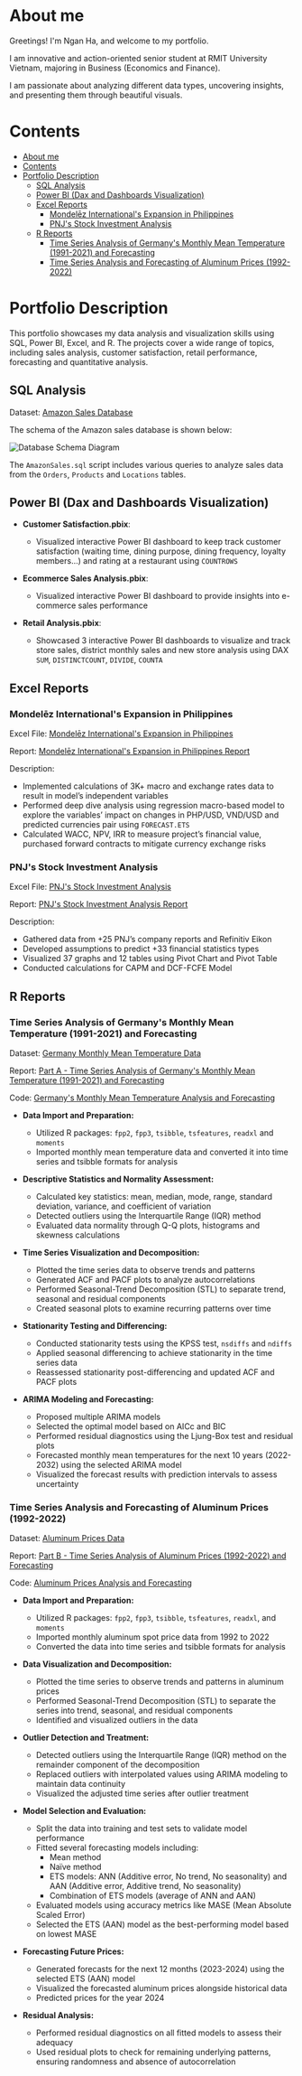 

# About me
Greetings! I'm Ngan Ha, and welcome to my portfolio.

I am innovative and action-oriented senior student at RMIT University Vietnam, majoring in Business (Economics and Finance).

I am passionate about analyzing different data types, uncovering insights, and presenting them through beautiful visuals.

# Contents
  
<!-- TOC -->

- [About me](#about-me)
- [Contents](#contents)
- [Portfolio Description](#portfolio-description)
  - [SQL Analysis](#sql-analysis)
  - [Power BI (Dax and Dashboards Visualization)](#power-bi-dax-and-dashboards-visualization)
  - [Excel Reports](#excel-reports)
    - [Mondelēz International's Expansion in Philippines](#mondelēz-internationals-expansion-in-philippines)
    - [PNJ's Stock Investment Analysis](#pnjs-stock-investment-analysis)
  - [R Reports](#r-reports)
    - [Time Series Analysis of Germany's Monthly Mean Temperature (1991-2021) and Forecasting](#time-series-analysis-of-germanys-monthly-mean-temperature-1991-2021-and-forecasting)
    - [Time Series Analysis and Forecasting of Aluminum Prices (1992-2022)](#time-series-analysis-and-forecasting-of-aluminum-prices-1992-2022)

<!-- /TOC -->

# Portfolio Description

This portfolio showcases my data analysis and visualization skills using SQL, Power BI, Excel, and R. The projects cover a wide range of topics, including sales analysis, customer satisfaction, retail performance, forecasting and quantitative analysis.


## SQL Analysis

Dataset: [Amazon Sales Database](Datasets/AmazonSalesData.csv)

The schema of the Amazon sales database is shown below:

![Database Schema Diagram](AmazonSales_schema_figure.png)

The `AmazonSales.sql` script includes various queries to analyze sales data from the `Orders`, `Products` and `Locations` tables.


## Power BI (Dax and Dashboards Visualization)

- **Customer Satisfaction.pbix**: 
  - Visualized interactive Power BI dashboard to keep track customer satisfaction (waiting time, dining purpose, dining frequency, loyalty members...) and rating at a restaurant using `COUNTROWS` 

- **Ecommerce Sales Analysis.pbix**: 
  - Visualized interactive Power BI dashboard to provide insights into e-commerce sales performance

- **Retail Analysis.pbix**: 
  - Showcased 3 interactive Power BI dashboards to visualize and track store sales, district monthly sales and new store analysis using DAX `SUM`, `DISTINCTCOUNT`, `DIVIDE`, `COUNTA` 

## Excel Reports
### Mondelēz International's Expansion in Philippines

Excel File: [Mondelēz International's Expansion in Philippines](Datasets/Mondelēz%20International's%20Expansion%20in%20Philippines.xlsx)

Report: [Mondelēz International's Expansion in Philippines Report](Reports/Mondelēz%20International's%20Expansion%20in%20Philippines.pdf)


Description:
- Implemented calculations of 3K+ macro and exchange rates data to result in model’s independent variables
- Performed deep dive analysis using regression macro-based model to explore the variables’ impact on changes in PHP/USD, VND/USD and predicted currencies pair using `FORECAST.ETS`
- Calculated WACC, NPV, IRR to measure project’s financial value, purchased forward contracts to mitigate currency exchange risks

### PNJ's Stock Investment Analysis

Excel File: [PNJ's Stock Investment Analysis](Datasets/PNJ's%20Stock%20Investment%20Analysis.xlsx)

Report: [PNJ's Stock Investment Analysis Report](Reports/PNJ's%20Stock%20Investment%20Analysis.pdf)

Description:
- Gathered data from +25 PNJ’s company reports and Refinitiv Eikon
- Developed assumptions to predict +33 financial statistics types
- Visualized 37 graphs and 12 tables using Pivot Chart and Pivot Table
- Conducted calculations for CAPM and DCF-FCFE Model
  

## R Reports

### Time Series Analysis of Germany's Monthly Mean Temperature (1991-2021) and Forecasting

Dataset: [Germany Monthly Mean Temperature Data](Datasets/Germany's%20Monthly%20Mean%20Temperature%20(1991-2021).xlsx)

Report: [Part A - Time Series Analysis of Germany's Monthly Mean Temperature (1991-2021) and Forecasting](Reports/Germany's%20Monthly%20Temperature%20and%20Aluminium%20Prices%20Forecasting%20and%20Quantitative%20Analysis.pdf)

Code: [Germany's Monthly Mean Temperature Analysis and Forecasting](./Germany's%20Monthly%20Mean%20Temperature%20Analysis%20and%20Forecasting.R)

- **Data Import and Preparation:**
  - Utilized R packages: `fpp2`, `fpp3`, `tsibble`, `tsfeatures`, `readxl` and `moments`
  - Imported monthly mean temperature data and converted it into time series and tsibble formats for analysis

- **Descriptive Statistics and Normality Assessment:**
  - Calculated key statistics: mean, median, mode, range, standard deviation, variance, and coefficient of variation
  - Detected outliers using the Interquartile Range (IQR) method
  - Evaluated data normality through Q-Q plots, histograms and skewness calculations

- **Time Series Visualization and Decomposition:**
  - Plotted the time series data to observe trends and patterns
  - Generated ACF and PACF plots to analyze autocorrelations
  - Performed Seasonal-Trend Decomposition (STL) to separate trend, seasonal and residual components
  - Created seasonal plots to examine recurring patterns over time

- **Stationarity Testing and Differencing:**
  - Conducted stationarity tests using the KPSS test, `nsdiffs` and `ndiffs`
  - Applied seasonal differencing to achieve stationarity in the time series data
  - Reassessed stationarity post-differencing and updated ACF and PACF plots

- **ARIMA Modeling and Forecasting:**
  - Proposed multiple ARIMA models
  - Selected the optimal model based on AICc and BIC
  - Performed residual diagnostics using the Ljung-Box test and residual plots
  - Forecasted monthly mean temperatures for the next 10 years (2022-2032) using the selected ARIMA model
  - Visualized the forecast results with prediction intervals to assess uncertainty


### Time Series Analysis and Forecasting of Aluminum Prices (1992-2022)

Dataset: [Aluminum Prices Data](Datasets/Aluminum%20Prices%20(1992-2022).xlsx)


Report: [Part B - Time Series Analysis of Aluminum Prices (1992-2022) and Forecasting](Reports/Germany's%20Monthly%20Temperature%20and%20Aluminium%20Prices%20Forecasting%20and%20Quantitative%20Analysis.pdf)

Code: [Aluminum Prices Analysis and Forecasting](./Aluminum%20Prices%20Analysis%20and%20Forecasting.R)


- **Data Import and Preparation:**
  - Utilized R packages: `fpp2`, `fpp3`, `tsibble`, `tsfeatures`, `readxl`, and `moments`
  - Imported monthly aluminum spot price data from 1992 to 2022
  - Converted the data into time series and tsibble formats for analysis

- **Data Visualization and Decomposition:**
  - Plotted the time series to observe trends and patterns in aluminum prices
  - Performed Seasonal-Trend Decomposition (STL) to separate the series into trend, seasonal, and residual components
  - Identified and visualized outliers in the data

- **Outlier Detection and Treatment:**
  - Detected outliers using the Interquartile Range (IQR) method on the remainder component of the decomposition
  - Replaced outliers with interpolated values using ARIMA modeling to maintain data continuity
  - Visualized the adjusted time series after outlier treatment

- **Model Selection and Evaluation:**
  - Split the data into training and test sets to validate model performance
  - Fitted several forecasting models including:
    - Mean method
    - Naïve method
    - ETS models: ANN (Additive error, No trend, No seasonality) and AAN (Additive error, Additive trend, No seasonality)
    - Combination of ETS models (average of ANN and AAN)
  - Evaluated models using accuracy metrics like MASE (Mean Absolute Scaled Error)
  - Selected the ETS (AAN) model as the best-performing model based on lowest MASE

- **Forecasting Future Prices:**
  - Generated forecasts for the next 12 months (2023-2024) using the selected ETS (AAN) model
  - Visualized the forecasted aluminum prices alongside historical data
  - Predicted prices for the year 2024

- **Residual Analysis:**
  - Performed residual diagnostics on all fitted models to assess their adequacy
  - Used residual plots to check for remaining underlying patterns, ensuring randomness and absence of autocorrelation
  
